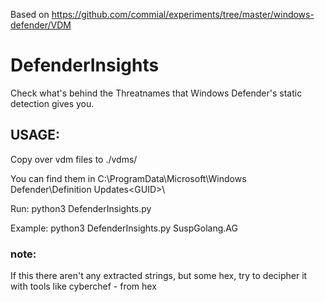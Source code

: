 Based on https://github.com/commial/experiments/tree/master/windows-defender/VDM

# DefenderInsights
 
Check what's behind the Threatnames that Windows Defender's static detection gives you.
 
## USAGE:

Copy over vdm files to ./vdms/
 
You can find them in C:\ProgramData\Microsoft\Windows Defender\Definition Updates\<GUID>\
 
Run: python3 DefenderInsights.py <ThreatName>
 
Example: python3 DefenderInsights.py SuspGolang.AG


### note:

If this there aren't any extracted strings, but some hex, try to decipher it with tools like cyberchef - from hex

